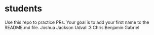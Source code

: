 # students
Use this repo to practice PRs. Your goal is to add your first name to the README.md file.
Joshua
Jackson
Udval :3
Chris
Benjamin
Gabriel
